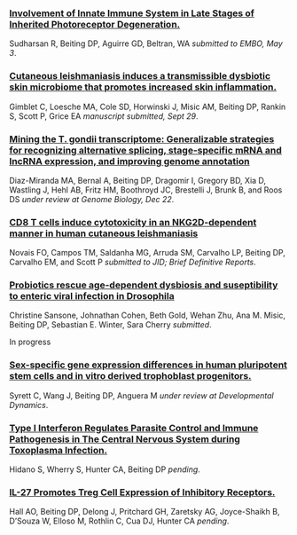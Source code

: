 

<div class="pub">
    <h3><a href="" target="_new">Involvement of Innate Immune System in Late Stages of Inherited Photoreceptor Degeneration.</a></h3>
       <span class="pub-authors">Sudharsan R, <span class="pub-member-author">Beiting DP</span>, Aguirre GD, Beltran, WA </span>
    <span class="pub-journal"><i>submitted to EMBO, May 3</i>. <b></b></span>
</div>

<div class="pub">
    <h3><a href="" target="_new">Cutaneous leishmaniasis induces a transmissible dysbiotic skin microbiome that promotes increased skin inflammation.</a></h3>
       <span class="pub-authors">Gimblet C, Loesche MA, Cole SD, Horwinski J, Misic AM, <span class="pub-member-author">Beiting DP</span>, Rankin S, Scott P, Grice EA</span>
    <span class="pub-journal"><i>manuscript submitted, Sept 29</i>. <b></b></span>
</div>

<div class="pub">
    <h3><a href="" target="_new">Mining the T. gondii transcriptome: Generalizable strategies for recognizing alternative splicing, stage-specific mRNA and lncRNA expression, and improving genome annotation</a></h3>
    <span class="pub-authors">Diaz-Miranda MA, Bernal A, <span class="pub-member-author">Beiting DP</span>, Dragomir I, Gregory BD, Xia D, Wastling J, Hehl AB, Fritz HM, Boothroyd JC, Brestelli J, Brunk B, and Roos DS</span>
    <span class="pub-journal"><i>under review at Genome Biology, Dec 22</i>. <b></b></span>
</div>


<div class="pub">
    <h3><a href="" target="_new">CD8 T cells induce cytotoxicity in an NKG2D-dependent manner in human cutaneous leishmaniasis</a></h3>
    <span class="pub-authors">Novais FO, Campos TM, Saldanha MG, Arruda SM, Carvalho LP, <span class="pub-member-author">Beiting DP</span>, Carvalho EM, and Scott P</span>
    <span class="pub-journal"><i>submitted to JID; Brief Definitive Reports</i>. <b></b></span>
</div>

<div class="pub">
    <h3><a href="" target="_new">Probiotics rescue age-dependent dysbiosis and suseptibility to enteric viral infection in Drosophila</a></h3>
    <span class="pub-authors">Christine Sansone, Johnathan Cohen, Beth Gold, Wehan Zhu, Ana M. Misic, <span class="pub-member-author">Beiting DP</span>, Sebastian E. Winter, Sara Cherry</span>
    <span class="pub-journal"><i>submitted</i>. <b></b></span>
</div>


In progress

<div class="pub">
    <h3><a href="" target="_new">Sex-specific gene expression differences in human pluripotent stem cells and in vitro derived trophoblast progenitors.</a></h3>
    <span class="pub-authors">Syrett C, Wang J, <span class="pub-member-author">Beiting DP</span>, Anguera M</span>
    <span class="pub-journal"><i>under review at Developmental Dynamics</i>. <b></b></span>
</div>

<div class="pub">
    <h3><a href="" target="_new">Type I Interferon Regulates Parasite Control and Immune Pathogenesis in The Central Nervous System during Toxoplasma Infection.</a></h3>
    <span class="pub-authors">Hidano S, Wherry S, Hunter CA, <span class="pub-member-author">Beiting DP</span></span>
    <span class="pub-journal"><i>pending</i>. <b></b></span>
</div>

<div class="pub">
    <h3><a href="" target="_new">IL-27 Promotes Treg Cell Expression of Inhibitory Receptors.</a></h3>
    <span class="pub-authors">Hall AO, <span class="pub-member-author">Beiting DP</span>, Delong J, Pritchard GH, Zaretsky AG, Joyce-Shaikh B, D’Souza W, Elloso M, Rothlin C, Cua DJ, Hunter CA</span>
    <span class="pub-journal"><i>pending</i>. <b></b></span>
</div>

</div>








